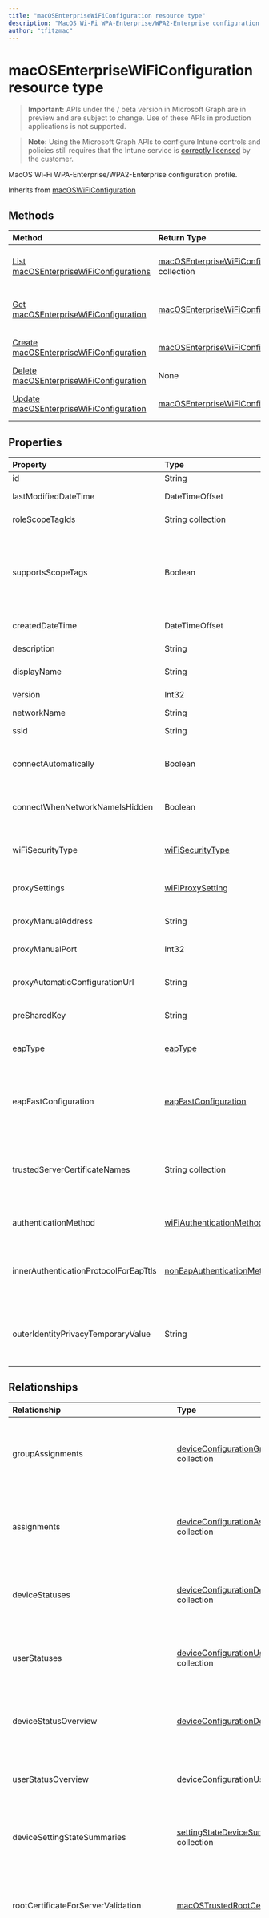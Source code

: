 ```yaml
---
title: "macOSEnterpriseWiFiConfiguration resource type"
description: "MacOS Wi-Fi WPA-Enterprise/WPA2-Enterprise configuration profile."
author: "tfitzmac"
---
```


# macOSEnterpriseWiFiConfiguration resource type

> **Important:** APIs under the / beta version in Microsoft Graph are in preview and are subject to change. Use of these APIs in production applications is not supported.

> **Note:** Using the Microsoft Graph APIs to configure Intune controls and policies still requires that the Intune service is [correctly licensed](https://go.microsoft.com/fwlink/?linkid=839381) by the customer.

MacOS Wi-Fi WPA-Enterprise/WPA2-Enterprise configuration profile.

Inherits from [macOSWiFiConfiguration](../resources/intune-deviceconfig-macoswificonfiguration.md)

## Methods
|Method|Return Type|Description|
|:---|:---|:---|
|[List macOSEnterpriseWiFiConfigurations](../api/intune-deviceconfig-macosenterprisewificonfiguration-list.md)|[macOSEnterpriseWiFiConfiguration](../resources/intune-deviceconfig-macosenterprisewificonfiguration.md) collection|List properties and relationships of the [macOSEnterpriseWiFiConfiguration](../resources/intune-deviceconfig-macosenterprisewificonfiguration.md) objects.|
|[Get macOSEnterpriseWiFiConfiguration](../api/intune-deviceconfig-macosenterprisewificonfiguration-get.md)|[macOSEnterpriseWiFiConfiguration](../resources/intune-deviceconfig-macosenterprisewificonfiguration.md)|Read properties and relationships of the [macOSEnterpriseWiFiConfiguration](../resources/intune-deviceconfig-macosenterprisewificonfiguration.md) object.|
|[Create macOSEnterpriseWiFiConfiguration](../api/intune-deviceconfig-macosenterprisewificonfiguration-create.md)|[macOSEnterpriseWiFiConfiguration](../resources/intune-deviceconfig-macosenterprisewificonfiguration.md)|Create a new [macOSEnterpriseWiFiConfiguration](../resources/intune-deviceconfig-macosenterprisewificonfiguration.md) object.|
|[Delete macOSEnterpriseWiFiConfiguration](../api/intune-deviceconfig-macosenterprisewificonfiguration-delete.md)|None|Deletes a [macOSEnterpriseWiFiConfiguration](../resources/intune-deviceconfig-macosenterprisewificonfiguration.md).|
|[Update macOSEnterpriseWiFiConfiguration](../api/intune-deviceconfig-macosenterprisewificonfiguration-update.md)|[macOSEnterpriseWiFiConfiguration](../resources/intune-deviceconfig-macosenterprisewificonfiguration.md)|Update the properties of a [macOSEnterpriseWiFiConfiguration](../resources/intune-deviceconfig-macosenterprisewificonfiguration.md) object.|

## Properties
|Property|Type|Description|
|:---|:---|:---|
|id|String|Key of the entity. Inherited from [deviceConfiguration](../resources/intune-deviceconfig-deviceconfiguration.md)|
|lastModifiedDateTime|DateTimeOffset|DateTime the object was last modified. Inherited from [deviceConfiguration](../resources/intune-deviceconfig-deviceconfiguration.md)|
|roleScopeTagIds|String collection|List of Scope Tags for this Entity instance. Inherited from [deviceConfiguration](../resources/intune-deviceconfig-deviceconfiguration.md)|
|supportsScopeTags|Boolean|Indicates whether or not the underlying Device Configuration supports the assignment of scope tags. Assigning to the ScopeTags property is not allowed when this value is false and entities will not be visible to scoped users. This occurs for Legacy policies created in Silverlight and can be resolved by deleting and recreating the policy in the Azure Portal. This property is read-only. Inherited from [deviceConfiguration](../resources/intune-deviceconfig-deviceconfiguration.md)|
|createdDateTime|DateTimeOffset|DateTime the object was created. Inherited from [deviceConfiguration](../resources/intune-deviceconfig-deviceconfiguration.md)|
|description|String|Admin provided description of the Device Configuration. Inherited from [deviceConfiguration](../resources/intune-deviceconfig-deviceconfiguration.md)|
|displayName|String|Admin provided name of the device configuration. Inherited from [deviceConfiguration](../resources/intune-deviceconfig-deviceconfiguration.md)|
|version|Int32|Version of the device configuration. Inherited from [deviceConfiguration](../resources/intune-deviceconfig-deviceconfiguration.md)|
|networkName|String|Network Name Inherited from [macOSWiFiConfiguration](../resources/intune-deviceconfig-macoswificonfiguration.md)|
|ssid|String|This is the name of the Wi-Fi network that is broadcast to all devices. Inherited from [macOSWiFiConfiguration](../resources/intune-deviceconfig-macoswificonfiguration.md)|
|connectAutomatically|Boolean|Connect automatically when this network is in range. Setting this to true will skip the user prompt and automatically connect the device to Wi-Fi network. Inherited from [macOSWiFiConfiguration](../resources/intune-deviceconfig-macoswificonfiguration.md)|
|connectWhenNetworkNameIsHidden|Boolean|Connect when the network is not broadcasting its name (SSID). When set to true, this profile forces the device to connect to a network that doesn't broadcast its SSID to all devices. Inherited from [macOSWiFiConfiguration](../resources/intune-deviceconfig-macoswificonfiguration.md)|
|wiFiSecurityType|[wiFiSecurityType](../resources/intune-deviceconfig-wifisecuritytype.md)|Indicates whether Wi-Fi endpoint uses an EAP based security type. Inherited from [macOSWiFiConfiguration](../resources/intune-deviceconfig-macoswificonfiguration.md). Possible values are: `open`, `wpaPersonal`, `wpaEnterprise`, `wep`, `wpa2Personal`, `wpa2Enterprise`.|
|proxySettings|[wiFiProxySetting](../resources/intune-deviceconfig-wifiproxysetting.md)|Proxy Type for this Wi-Fi connection Inherited from [macOSWiFiConfiguration](../resources/intune-deviceconfig-macoswificonfiguration.md). Possible values are: `none`, `manual`, `automatic`.|
|proxyManualAddress|String|IP Address or DNS hostname of the proxy server when manual configuration is selected. Inherited from [macOSWiFiConfiguration](../resources/intune-deviceconfig-macoswificonfiguration.md)|
|proxyManualPort|Int32|Port of the proxy server when manual configuration is selected. Inherited from [macOSWiFiConfiguration](../resources/intune-deviceconfig-macoswificonfiguration.md)|
|proxyAutomaticConfigurationUrl|String|URL of the proxy server automatic configuration script when automatic configuration is selected. This URL is typically the location of PAC (Proxy Auto Configuration) file. Inherited from [macOSWiFiConfiguration](../resources/intune-deviceconfig-macoswificonfiguration.md)|
|preSharedKey|String|This is the pre-shared key for WPA Personal Wi-Fi network. Inherited from [macOSWiFiConfiguration](../resources/intune-deviceconfig-macoswificonfiguration.md)|
|eapType|[eapType](../resources/intune-deviceconfig-eaptype.md)|Extensible Authentication Protocol (EAP). Indicates the type of EAP protocol set on the the Wi-Fi endpoint (router). Possible values are: `eapTls`, `leap`, `eapSim`, `eapTtls`, `peap`, `eapFast`.|
|eapFastConfiguration|[eapFastConfiguration](../resources/intune-deviceconfig-eapfastconfiguration.md)|EAP-FAST Configuration Option when EAP-FAST is the selected EAP Type. Possible values are: `noProtectedAccessCredential`, `useProtectedAccessCredential`, `useProtectedAccessCredentialAndProvision`, `useProtectedAccessCredentialAndProvisionAnonymously`.|
|trustedServerCertificateNames|String collection|Trusted server certificate names when EAP Type is configured to EAP-TLS/TTLS/FAST or PEAP. This is the common name used in the certificates issued by your trusted certificate authority (CA). If you provide this information, you can bypass the dynamic trust dialog that is displayed on end users devices when they connect to this Wi-Fi network.|
|authenticationMethod|[wiFiAuthenticationMethod](../resources/intune-deviceconfig-wifiauthenticationmethod.md)|Authentication Method when EAP Type is configured to PEAP or EAP-TTLS. Possible values are: `certificate`, `usernameAndPassword`.|
|innerAuthenticationProtocolForEapTtls|[nonEapAuthenticationMethodForEapTtlsType](../resources/intune-deviceconfig-noneapauthenticationmethodforeapttlstype.md)|Non-EAP Method for Authentication (Inner Identity) when EAP Type is EAP-TTLS and Authenticationmethod is Username and Password. Possible values are: `unencryptedPassword`, `challengeHandshakeAuthenticationProtocol`, `microsoftChap`, `microsoftChapVersionTwo`.|
|outerIdentityPrivacyTemporaryValue|String|Enable identity privacy (Outer Identity) when EAP Type is configured to EAP-TTLS, EAP-FAST or PEAP. This property masks usernames with the text you enter. For example, if you use 'anonymous', each user that authenticates with this Wi-Fi connection using their real username is displayed as 'anonymous'.|

## Relationships
|Relationship|Type|Description|
|:---|:---|:---|
|groupAssignments|[deviceConfigurationGroupAssignment](../resources/intune-deviceconfig-deviceconfigurationgroupassignment.md) collection|The list of group assignments for the device configuration profile. Inherited from [deviceConfiguration](../resources/intune-deviceconfig-deviceconfiguration.md)|
|assignments|[deviceConfigurationAssignment](../resources/intune-deviceconfig-deviceconfigurationassignment.md) collection|The list of assignments for the device configuration profile. Inherited from [deviceConfiguration](../resources/intune-deviceconfig-deviceconfiguration.md)|
|deviceStatuses|[deviceConfigurationDeviceStatus](../resources/intune-deviceconfig-deviceconfigurationdevicestatus.md) collection|Device configuration installation status by device. Inherited from [deviceConfiguration](../resources/intune-deviceconfig-deviceconfiguration.md)|
|userStatuses|[deviceConfigurationUserStatus](../resources/intune-deviceconfig-deviceconfigurationuserstatus.md) collection|Device configuration installation status by user. Inherited from [deviceConfiguration](../resources/intune-deviceconfig-deviceconfiguration.md)|
|deviceStatusOverview|[deviceConfigurationDeviceOverview](../resources/intune-deviceconfig-deviceconfigurationdeviceoverview.md)|Device Configuration devices status overview Inherited from [deviceConfiguration](../resources/intune-deviceconfig-deviceconfiguration.md)|
|userStatusOverview|[deviceConfigurationUserOverview](../resources/intune-deviceconfig-deviceconfigurationuseroverview.md)|Device Configuration users status overview Inherited from [deviceConfiguration](../resources/intune-deviceconfig-deviceconfiguration.md)|
|deviceSettingStateSummaries|[settingStateDeviceSummary](../resources/intune-deviceconfig-settingstatedevicesummary.md) collection|Device Configuration Setting State Device Summary Inherited from [deviceConfiguration](../resources/intune-deviceconfig-deviceconfiguration.md)|
|rootCertificateForServerValidation|[macOSTrustedRootCertificate](../resources/intune-deviceconfig-macostrustedrootcertificate.md)|Trusted Root Certificate for Server Validation when EAP Type is configured to EAP-TLS/TTLS/FAST or PEAP.|
|identityCertificateForClientAuthentication|[macOSCertificateProfileBase](../resources/intune-deviceconfig-macoscertificateprofilebase.md)|Identity Certificate for client authentication when EAP Type is configured to EAP-TLS, EAP-TTLS (with Certificate Authentication), or PEAP (with Certificate Authentication).|

## JSON Representation
Here is a JSON representation of the resource.
<!-- {
  "blockType": "resource",
  "keyProperty": "id",
  "@odata.type": "microsoft.graph.macOSEnterpriseWiFiConfiguration"
}
-->
``` json
{
  "@odata.type": "#microsoft.graph.macOSEnterpriseWiFiConfiguration",
  "id": "String (identifier)",
  "lastModifiedDateTime": "String (timestamp)",
  "roleScopeTagIds": [
    "String"
  ],
  "supportsScopeTags": true,
  "createdDateTime": "String (timestamp)",
  "description": "String",
  "displayName": "String",
  "version": 1024,
  "networkName": "String",
  "ssid": "String",
  "connectAutomatically": true,
  "connectWhenNetworkNameIsHidden": true,
  "wiFiSecurityType": "String",
  "proxySettings": "String",
  "proxyManualAddress": "String",
  "proxyManualPort": 1024,
  "proxyAutomaticConfigurationUrl": "String",
  "preSharedKey": "String",
  "eapType": "String",
  "eapFastConfiguration": "String",
  "trustedServerCertificateNames": [
    "String"
  ],
  "authenticationMethod": "String",
  "innerAuthenticationProtocolForEapTtls": "String",
  "outerIdentityPrivacyTemporaryValue": "String"
}
```





